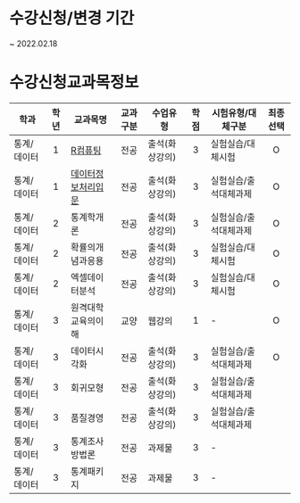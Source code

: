 # 수강신청/변경 기간
~ 2022.02.18

# 수강신청교과목정보

| 학과        | 학년  | 교과목명                                                          | 교과구분 | 수업유형       | 학점  | 시험유형/대체구분     | 최종선택 |
| ----------- | :---: | ----------------------------------------------------------------- | :------: | -------------- | :---: | --------------------- | :------: |
| 통계/데이터 |   1   | [R컴퓨팅](./수강과목_강의계획서/R컴퓨팅.md)                       |   전공   | 출석(화상강의) |   3   | 실험실습/대체시험     |    O     |
| 통계/데이터 |   1   | [데이터정보처리입문](./수강과목_강의계획서/데이터정보처리입문.md) |   전공   | 출석(화상강의) |   3   | 실험실습/출석대체과제 |    O     |
| 통계/데이터 |   2   | 통계학개론                                                        |   전공   | 출석(화상강의) |   3   | 실험실습/출석대체과제 |    O     |
| 통계/데이터 |   2   | 확률의개념과응용                                                  |   전공   | 출석(화상강의) |   3   | 실험실습/대체시험     |    O     |
| 통계/데이터 |   2   | 엑셀데이터분석                                                    |   전공   | 출석(화상강의) |   3   | 실험실습/대체시험     |    O     |
| 통계/데이터 |   3   | 원격대학교육의이해                                                |   교양   | 웹강의         |   1   | -                     |    O     |
| 통계/데이터 |   3   | 데이터시각화                                                      |   전공   | 출석(화상강의) |   3   | 실험실습/출석대체과제 |    O     |
| 통계/데이터 |   3   | 회귀모형                                                          |   전공   | 출석(화상강의) |   3   | 실험실습/출석대체과제 |          |
| 통계/데이터 |   3   | 품질경영                                                          |   전공   | 출석(화상강의) |   3   | 실험실습/출석대체과제 |          |
| 통계/데이터 |   3   | 통계조사방법론                                                    |   전공   | 과제물         |   3   | -                     |          |
| 통계/데이터 |   3   | 통계패키지                                                        |   전공   | 과제물         |   3   | -                     |          |



